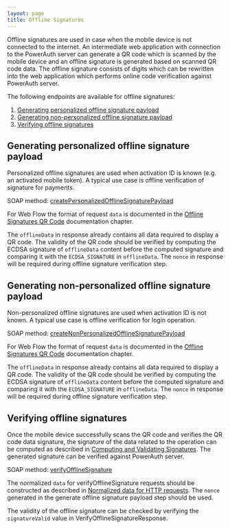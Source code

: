 ```yaml
---
layout: page
title: Offline Signatures
---
```


Offline signatures are used in case when the mobile device is not connected to the internet. An intermediate web application with connection to the PowerAuth server can generate a QR code which is scanned by the mobile device and an offline signature is generated based on scanned QR code data. The offline signature consists of digits which can be rewritten into the web application which performs online code verification against PowerAuth server.

The following endpoints are available for offline signatures:
1. [Generating personalized offline signature payload](./Offline-Signatures.md#generating-personalized-offline-signature-payload)
2. [Generating non-personalized offline signature payload](./Offline-Signatures.md#generating-non-personalized-offline-signature-payload)
3. [Verifying offline signatures](./Offline-Signatures.md#verifying-offline-signatures)

## Generating personalized offline signature payload

Personalized offline signatures are used when activation ID is known (e.g. an activated mobile token). A typical use case is offline verification of signature for payments.

SOAP method: [createPersonalizedOfflineSignaturePayload](./SOAP-Service-Methods.md#method-createpersonalizedofflinesignaturepayload)

For Web Flow the format of request `data` is documented in the [Offline Signatures QR Code](https://github.com/wultra/powerauth-webflow/docs/Off-line-Signatures-QR-Code.md) documentation chapter.

The `offlineData` in response already contains all data required to display a QR code. The validity of the QR code should be verified by computing the ECDSA signature of `offlineData` content before the computed signature and comparing it with the `ECDSA_SIGNATURE` in `offlineData`. The `nonce` in response will be required during offline signature verification step.

## Generating non-personalized offline signature payload

Non-personalized offline signatures are used when activation ID is not known. A typical use case is offline verification for login operation.

SOAP method: [createNonPersonalizedOfflineSignaturePayload](./SOAP-Service-Methods.md#method-createpersonalizedofflinesignaturepayload)

For Web Flow the format of request `data` is documented in the [Offline Signatures QR Code](https://github.com/wultra/powerauth-webflow/docs/Off-line-Signatures-QR-Code.md) documentation chapter.

The `offlineData` in response already contains all data required to display a QR code. The validity of the QR code should be verified by computing the ECDSA signature of `offlineData` content before the computed signature and comparing it with the `ECDSA_SIGNATURE` in `offlineData`. The `nonce` in response will be required during offline signature verification step.

## Verifying offline signatures

Once the mobile device successfully scans the QR code and verifies the QR code data signature, the signature of the data related to the operation can be computed as described in [Computing and Validating Signatures](https://github.com/wultra/powerauth-crypto/docs/Computing-and-Validating-Signatures.md). The generated signature can be verified against PowerAuth server.

SOAP method: [verifyOfflineSignature](./SOAP-Service-Methods.md#method-verifyofflinesignature)

The normalized `data` for verifyOfflineSignature requests should be constructed as described in [Normalized data for HTTP requests](https://github.com/wultra/powerauth-crypto/docs/Computing-and-Validating-Signatures.md#normalized-data-for-http-requests). The `nonce` generated in the generate offline signature payload step should be used.

The validity of the offline signature can be checked by verifying the `signatureValid` value in VerifyOfflineSignatureResponse.
